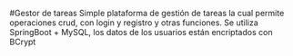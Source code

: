#Gestor de tareas
Simple plataforma de gestión de tareas la cual permite operaciones crud, con login y registro y otras funciones. Se utiliza SpringBoot + MySQL, los datos de los usuarios están encriptados con BCrypt
